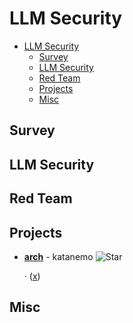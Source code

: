 # LLM Security

- [LLM Security](#llm-security)
  - [Survey](#survey)
  - [LLM Security](#llm-security)
  - [Red Team](#red-team)
  - [Projects](#projects)
  - [Misc](#misc)


## Survey


## LLM Security


## Red Team


## Projects

- [**arch**](https://github.com/katanemo/arch) - katanemo ![Star](https://img.shields.io/github/stars/katanemo/arch.svg?style=social&label=Star)

	 · ([x](https://x.com/salman_paracha/status/1848374304196719047))

## Misc
